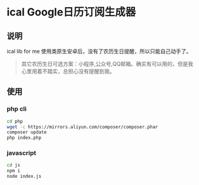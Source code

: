 # ical Google日历订阅生成器

## 说明

ical lib for me
使用类原生安卓后，没有了农历生日提醒，所以只能自己动手了。

> 其它农历生日可选方案：小程序,公众号,QQ邮箱。确实有可以用的，但是我心里用着不踏实，总担心没有提醒到我。

## 使用

### php cli

```bash
cd php
wget -c https://mirrors.aliyun.com/composer/composer.phar
composer update
php index.php
```

### javascript

```bash
cd js
npm i
node index.js
```
